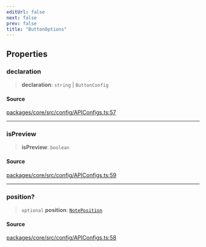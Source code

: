 ```yaml
---
editUrl: false
next: false
prev: false
title: "ButtonOptions"
---
```


## Properties

### declaration

> **declaration**: `string` \| `ButtonConfig`

#### Source

[packages/core/src/config/APIConfigs.ts:57](https://github.com/mProjectsCode/obsidian-meta-bind-plugin/blob/44a7e027a84722d307997fb2e516e63a228818fe/packages/core/src/config/APIConfigs.ts#L57)

***

### isPreview

> **isPreview**: `boolean`

#### Source

[packages/core/src/config/APIConfigs.ts:59](https://github.com/mProjectsCode/obsidian-meta-bind-plugin/blob/44a7e027a84722d307997fb2e516e63a228818fe/packages/core/src/config/APIConfigs.ts#L59)

***

### position?

> `optional` **position**: [`NotePosition`](/obsidian-meta-bind-plugin-docs/api/classes/noteposition/)

#### Source

[packages/core/src/config/APIConfigs.ts:58](https://github.com/mProjectsCode/obsidian-meta-bind-plugin/blob/44a7e027a84722d307997fb2e516e63a228818fe/packages/core/src/config/APIConfigs.ts#L58)
